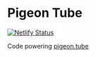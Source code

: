 # Pigeon Tube

[![Netlify Status](https://api.netlify.com/api/v1/badges/ee1545aa-9596-4e31-9a38-2b4fb9b4b41f/deploy-status)](https://app.netlify.com/sites/pigeontube/deploys)

Code powering [pigeon.tube](https://pigeon.tube)